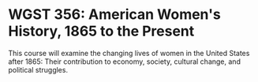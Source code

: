 # WGST 356: American Women's History, 1865 to the Present

This course will examine the changing lives of women in the United States after 1865: Their contribution to economy, society, cultural change, and political struggles.